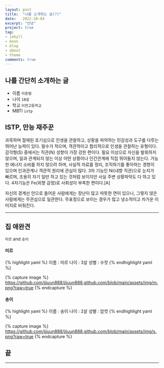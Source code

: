 ```yaml
---
layout: post
title:  "나를 소개하는 글(?)"
date:   2022-10-04
excerpt: "안녕"
project: true
tag:
- jekyll 
- moon
- blog
- about
- theme
comments: true
---
```


## 나를 간단히 소개하는 글
* 이름 `이준범`
* 나이 `18살`
* 학교 `이천고등학교`
* MBTI `istp`

## ISTP, 만능 재주꾼

과묵하며 절제된 호기심으로 인생을 관찰하고, 상황을 파악하는 민감성과 도구를 다루는 뛰어난 능력이 있다. 말수가 적으며, 객관적이고 합리적으로 인생을 관찰하는 유형이다. 감각형(S) 중에서는 직관(N) 성향이 가장 강한 편이다. 필요 이상으로 자신을 발휘하지 않으며, 일과 관계되지 않는 이상 어떤 상황이나 인간관계에 직접 뛰어들지 않는다. 가능한 에너지 소비를 하지 않으려 하며, 사실적 자료를 정리, 조직하기를 좋아하는 경향이 있으며 인과관계나 객관적 원리에 관심이 많다. 3차 기능인 Ni(내향 직관)으로 눈치가 빠르며, 조용히 자기 일만 하고 있는 것처럼 보이지만 사실 주변 상황파악도 다 하고 있다. 4차기능은 Fe(외향 감정)로 사회성이 부족한 편이다.[A]

자신의 경계선 안으로 들어온 사람에게는 장난이 많고 따뜻한 면이 있으나, 그렇지 않은 사람에게는 무관심으로 일관한다. 무표정으로 보이는 경우가 많고 냉소적이고 차가운 이미지로 비춰진다.

---

## 집 애완견
`미르` and `송이`

#### 미르

{% highlight yaml %}
이름 : 미르
나이 : 3살
성별 : 수컷
{% endhighlight yaml %}

{% capture image %}
https://github.com/jjjuun888/jjjuun888.github.com/blob/main/assets/img/m.png?raw=true
{% endcapture %}

#### 송이

{% highlight yaml %}
이름 : 송이
나이 : 2살
성별 : 암컷
{% endhighlight yaml %}

{% capture image %}
https://github.com/jjjuun888/jjjuun888.github.com/blob/main/assets/img/s.png?raw=true
{% endcapture %}

## 끝

---

